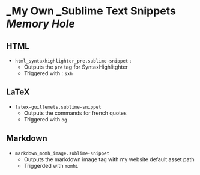 _My Own _Sublime Text Snippets _Memory Hole_
============================================

## HTML

- `html_syntaxhighlighter_pre.sublime-snippet` :
  - Outputs the `pre` tag for SyntaxHighlitghter
  - Triggered with : `sxh`

## LaTeX

- `latex-guillemets.sublime-snippet`
  - Outputs the commands for french quotes
  - Triggered with `og`

## Markdown

- `markdown_momh_image.sublime-snippet`
  - Outputs the markdown image tag with my website default asset path
  - Triggerded with `momhi`